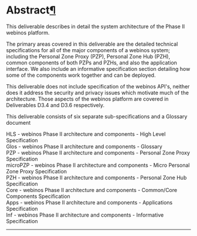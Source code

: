 Abstract[¶](#Abstract)
======================

This deliverable describes in detail the system architecture of the
Phase II webinos platform.

The primary areas covered in this deliverable are the detailed technical
specifications for all of the major components of a webinos system;
including the Personal Zone Proxy (PZP), Personal Zone Hub (PZH), common
components of both PZPs and PZHs, and also the application interface. We
also include an informative specification section detailing how some of
the components work together and can be deployed.

This deliverable does not include specification of the webinos API's,
neither does it address the security and privacy issues which motivate
much of the architecture. Those aspects of the webinos platform are
covered in Deliverables D3.4 and D3.6 respectively.

This deliverable consists of six separate sub-specifications and a
Glossary document

HLS - webinos Phase II architecture and components - High Level
Specification\
Glos - webinos Phase II architecture and components - Glossary\
PZP - webinos Phase II architecture and components - Personal Zone Proxy
Specification\
microPZP - webinos Phase II architecture and components - Micro Personal
Zone Proxy Specification\
PZH - webinos Phase II architecture and components - Personal Zone Hub
Specification\
Core - webinos Phase II architecture and components - Common/Core
Components Specification\
Apps - webinos Phase II architecture and components - Applications
Specification\
Inf - webinos Phase II architecture and components - Informative
Specification

------------------------------------------------------------------------
